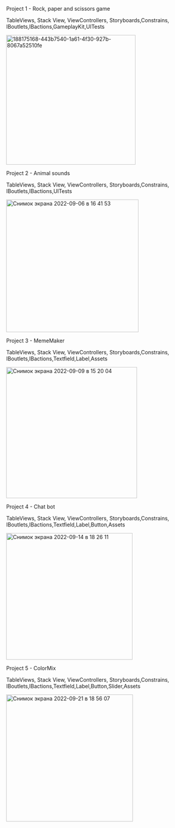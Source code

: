 Project 1 - Rock, paper and scissors game

TableViews, Stack View, ViewControllers, Storyboards,Constrains, IBoutlets,IBactions,GameplayKit,UITests

<img width="346" alt="188175168-443b7540-1a61-4f30-927b-8067a52510fe" src="https://user-images.githubusercontent.com/110721351/188176857-57f29604-529d-4331-927e-2d9d367ab599.png">

Project 2 - Animal sounds

TableViews, Stack View, ViewControllers, Storyboards,Constrains, IBoutlets,IBactions,UITests
                                       
 <img width="354" alt="Снимок экрана 2022-09-06 в 16 41 53" src="https://user-images.githubusercontent.com/110721351/188656165-c05febc8-864a-4a02-915d-fe4e7c499ce4.png">

Project 3 - MemeMaker

TableViews, Stack View, ViewControllers, Storyboards,Constrains, IBoutlets,IBactions,Textfield,Label,Assets

<img width="350" alt="Снимок экрана 2022-09-09 в 15 20 04" src="https://user-images.githubusercontent.com/110721351/189348815-d9239063-5727-4504-a601-0f05faf96e91.png">

Project 4 - Chat bot


TableViews, Stack View, ViewControllers, Storyboards,Constrains, IBoutlets,IBactions,Textfield,Label,Button,Assets

<img width="338" alt="Снимок экрана 2022-09-14 в 18 26 11" src="https://user-images.githubusercontent.com/110721351/190197564-701c6409-6038-4ed9-a15b-8ff9df19f4c4.png">


Project 5 - ColorMix


TableViews, Stack View, ViewControllers, Storyboards,Constrains, IBoutlets,IBactions,Textfield,Label,Button,Slider,Assets

<img width="339" alt="Снимок экрана 2022-09-21 в 18 56 07" src="https://user-images.githubusercontent.com/110721351/191553077-80af4945-c263-4691-8966-d39dff1446f1.png">


